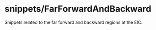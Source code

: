 # snippets/FarForwardAndBackward

Snippets related to the far forward and backward regions at the EIC.
